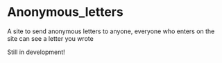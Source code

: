 # Anonymous_letters
A site to send anonymous letters to anyone, everyone who enters on the site can see a letter you wrote

Still in development!
